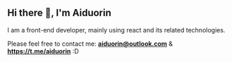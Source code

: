 ## Hi there 👋, I'm Aiduorin

I am a front-end developer, mainly using react and its related technologies.

Please feel free to contact me: **aiduorin@outlook.com** & **https://t.me/aiduorin** :D
